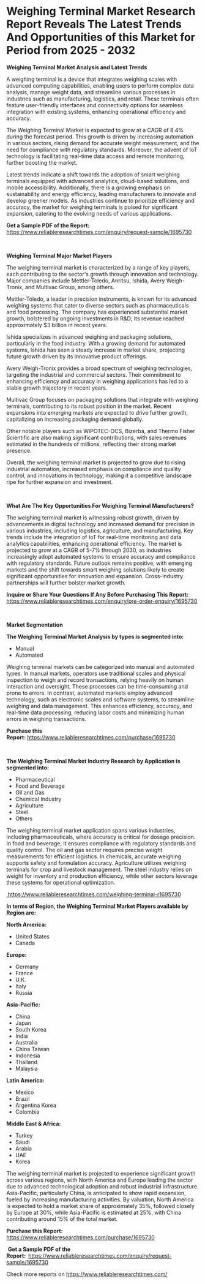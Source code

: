 <p><h1>Weighing Terminal Market Research Report Reveals The Latest Trends And Opportunities of this Market for Period from 2025 - 2032</h1></p><p><strong>Weighing Terminal Market Analysis and Latest Trends</strong></p>
<p><p>A weighing terminal is a device that integrates weighing scales with advanced computing capabilities, enabling users to perform complex data analysis, manage weight data, and streamline various processes in industries such as manufacturing, logistics, and retail. These terminals often feature user-friendly interfaces and connectivity options for seamless integration with existing systems, enhancing operational efficiency and accuracy.</p><p>The Weighing Terminal Market is expected to grow at a CAGR of 8.4% during the forecast period. This growth is driven by increasing automation in various sectors, rising demand for accurate weight measurement, and the need for compliance with regulatory standards. Moreover, the advent of IoT technology is facilitating real-time data access and remote monitoring, further boosting the market. </p><p>Latest trends indicate a shift towards the adoption of smart weighing terminals equipped with advanced analytics, cloud-based solutions, and mobile accessibility. Additionally, there is a growing emphasis on sustainability and energy efficiency, leading manufacturers to innovate and develop greener models. As industries continue to prioritize efficiency and accuracy, the market for weighing terminals is poised for significant expansion, catering to the evolving needs of various applications.</p></p>
<p><strong>Get a Sample PDF of the Report:&nbsp;</strong> <a href="https://www.reliableresearchtimes.com/enquiry/request-sample/1695730?utm_campaign=3088&utm_medium=2&utm_source=Github&utm_content=ia&utm_term=10042025&utm_id=weighing-terminal">https://www.reliableresearchtimes.com/enquiry/request-sample/1695730</a></p>
<p>&nbsp;</p>
<p><strong>Weighing Terminal Major Market Players</strong></p>
<p><p>The weighing terminal market is characterized by a range of key players, each contributing to the sector's growth through innovation and technology. Major companies include Mettler-Toledo, Anritsu, Ishida, Avery Weigh-Tronix, and Multivac Group, among others.</p><p>Mettler-Toledo, a leader in precision instruments, is known for its advanced weighing systems that cater to diverse sectors such as pharmaceuticals and food processing. The company has experienced substantial market growth, bolstered by ongoing investments in R&D; its revenue reached approximately $3 billion in recent years.</p><p>Ishida specializes in advanced weighing and packaging solutions, particularly in the food industry. With a growing demand for automated systems, Ishida has seen a steady increase in market share, projecting future growth driven by its innovative product offerings. </p><p>Avery Weigh-Tronix provides a broad spectrum of weighing technologies, targeting the industrial and commercial sectors. Their commitment to enhancing efficiency and accuracy in weighing applications has led to a stable growth trajectory in recent years.</p><p>Multivac Group focuses on packaging solutions that integrate with weighing terminals, contributing to its robust position in the market. Recent expansions into emerging markets are expected to drive further growth, capitalizing on increasing packaging demand globally.</p><p>Other notable players such as WIPOTEC-OCS, Bizerba, and Thermo Fisher Scientific are also making significant contributions, with sales revenues estimated in the hundreds of millions, reflecting their strong market presence.</p><p>Overall, the weighing terminal market is projected to grow due to rising industrial automation, increased emphasis on compliance and quality control, and innovations in technology, making it a competitive landscape ripe for further expansion and investment.</p></p>
<p>&nbsp;</p>
<p><strong>What Are The Key Opportunities For Weighing Terminal Manufacturers?</strong></p>
<p><p>The weighing terminal market is witnessing robust growth, driven by advancements in digital technology and increased demand for precision in various industries, including logistics, agriculture, and manufacturing. Key trends include the integration of IoT for real-time monitoring and data analytics capabilities, enhancing operational efficiency. The market is projected to grow at a CAGR of 5-7% through 2030, as industries increasingly adopt automated systems to ensure accuracy and compliance with regulatory standards. Future outlook remains positive, with emerging markets and the shift towards smart weighing solutions likely to create significant opportunities for innovation and expansion. Cross-industry partnerships will further bolster market growth.</p></p>
<p><strong>Inquire or Share Your Questions If Any Before Purchasing This Report:</strong> <a href="https://www.reliableresearchtimes.com/enquiry/pre-order-enquiry/1695730?utm_campaign=3088&utm_medium=2&utm_source=Github&utm_content=ia&utm_term=10042025&utm_id=weighing-terminal">https://www.reliableresearchtimes.com/enquiry/pre-order-enquiry/1695730</a></p>
<p>&nbsp;</p>
<p><strong>Market Segmentation</strong></p>
<p><strong>The Weighing Terminal Market Analysis by types is segmented into:</strong></p>
<p><ul><li>Manual</li><li>Automated</li></ul></p>
<p><p>Weighing terminal markets can be categorized into manual and automated types. In manual markets, operators use traditional scales and physical inspection to weigh and record transactions, relying heavily on human interaction and oversight. These processes can be time-consuming and prone to errors. In contrast, automated markets employ advanced technology, such as electronic scales and software systems, to streamline weighing and data management. This enhances efficiency, accuracy, and real-time data processing, reducing labor costs and minimizing human errors in weighing transactions.</p></p>
<p><strong>Purchase this Report:&nbsp;</strong><a href="https://www.reliableresearchtimes.com/purchase/1695730?utm_campaign=3088&utm_medium=2&utm_source=Github&utm_content=ia&utm_term=10042025&utm_id=weighing-terminal">https://www.reliableresearchtimes.com/purchase/1695730</a></p>
<p>&nbsp;</p>
<p><strong>The Weighing Terminal Market Industry Research by Application is segmented into:</strong></p>
<p><ul><li>Pharmaceutical</li><li>Food and Beverage</li><li>Oil and Gas</li><li>Chemical Industry</li><li>Agriculture</li><li>Steel</li><li>Others</li></ul></p>
<p><p>The weighing terminal market application spans various industries, including pharmaceuticals, where accuracy is critical for dosage precision. In food and beverage, it ensures compliance with regulatory standards and quality control. The oil and gas sector requires precise weight measurements for efficient logistics. In chemicals, accurate weighing supports safety and formulation accuracy. Agriculture utilizes weighing terminals for crop and livestock management. The steel industry relies on weight for inventory and production efficiency, while other sectors leverage these systems for operational optimization.</p></p>
<p><a href="https://www.reliableresearchtimes.com/weighing-terminal-r1695730?utm_campaign=3088&utm_medium=2&utm_source=Github&utm_content=ia&utm_term=10042025&utm_id=weighing-terminal">&nbsp;https://www.reliableresearchtimes.com/weighing-terminal-r1695730</a></p>
<p><strong>In terms of Region, the Weighing Terminal Market Players available by Region are:</strong></p>
<p>
    <p> <strong> North America: </strong>
        <ul>
            <li>United States</li>
            <li>Canada</li>
        </ul>
        </p> 
    <p> <strong> Europe: </strong>
        <ul>
            <li>Germany</li>
            <li>France</li>
            <li>U.K.</li>
            <li>Italy</li>
            <li>Russia</li>
        </ul>
        </p> 
    <p> <strong> Asia-Pacific: </strong>
        <ul>
            <li>China</li>
            <li>Japan</li>
            <li>South Korea</li>
            <li>India</li>
            <li>Australia</li>
            <li>China Taiwan</li>
            <li>Indonesia</li>
            <li>Thailand</li>
            <li>Malaysia</li>
        </ul>
        </p> 
    <p> <strong> Latin America: </strong>
        <ul>
            <li>Mexico</li>
            <li>Brazil</li>
            <li>Argentina Korea</li>
            <li>Colombia</li>
        </ul>
        </p> 
    <p> <strong> Middle East & Africa: </strong>
        <ul>
            <li>Turkey</li>
            <li>Saudi</li>
            <li>Arabia</li>
            <li>UAE</li>
            <li>Korea</li>
        </ul>
    </p>
    </p>
<p><p>The weighing terminal market is projected to experience significant growth across various regions, with North America and Europe leading the sector due to advanced technological adoption and robust industrial infrastructure. Asia-Pacific, particularly China, is anticipated to show rapid expansion, fueled by increasing manufacturing activities. By valuation, North America is expected to hold a market share of approximately 35%, followed closely by Europe at 30%, while Asia-Pacific is estimated at 25%, with China contributing around 15% of the total market.</p></p>
<p><strong>Purchase this Report: </strong><a href="https://www.reliableresearchtimes.com/purchase/1695730?utm_campaign=3088&utm_medium=2&utm_source=Github&utm_content=ia&utm_term=10042025&utm_id=weighing-terminal">https://www.reliableresearchtimes.com/purchase/1695730</a></p>
<p>&nbsp;<strong>Get a Sample PDF of the Report:&nbsp;&nbsp;</strong><a href="https://www.reliableresearchtimes.com/enquiry/request-sample/1695730?utm_campaign=3088&utm_medium=2&utm_source=Github&utm_content=ia&utm_term=10042025&utm_id=weighing-terminal">https://www.reliableresearchtimes.com/enquiry/request-sample/1695730</a></p>
<p><strong></strong></p>
<p>Check more reports on <a href="https://www.reliableresearchtimes.com/?utm_campaign=3088&utm_medium=2&utm_source=Github&utm_content=ia&utm_term=10042025&utm_id=weighing-terminal">https://www.reliableresearchtimes.com/</a></p>